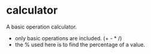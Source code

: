 # calculator
A basic operation calculator.
- only basic operations are included. (+ - * /)
- the % used here is to find the percentage of a value.
